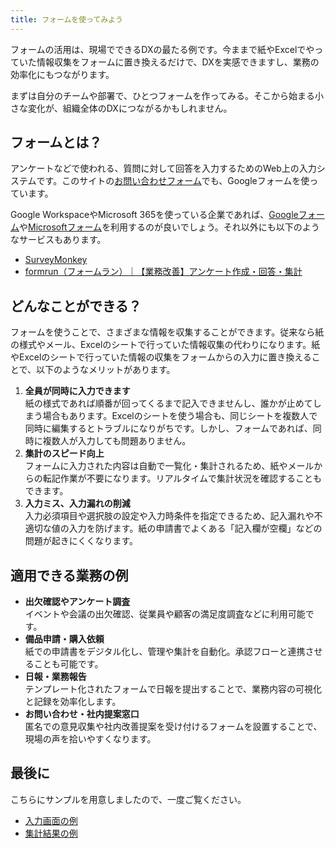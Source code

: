 ```yaml
---
title: フォームを使ってみよう
---
```

フォームの活用は、現場でできるDXの最たる例です。今ままで紙やExcelでやっていた情報収集をフォームに置き換えるだけで、DXを実感できますし、業務の効率化にもつながります。

まずは自分のチームや部署で、ひとつフォームを作ってみる。そこから始まる小さな変化が、組織全体のDXにつながるかもしれません。

## フォームとは？
アンケートなどで使われる、質問に対して回答を入力するためのWeb上の入力システムです。このサイトの[お問い合わせフォーム](https://go.crssrds.jp/contact/)でも、Googleフォームを使っています。

Google WorkspaceやMicrosoft 365を使っている企業であれば、[Googleフォーム](https://workspace.google.com/intl/ja/products/forms/)や[Microsoftフォーム](https://www.microsoft.com/ja-jp/microsoft-365/online-surveys-polls-quizzes)を利用するのが良いでしょう。それ以外にも以下のようなサービスもあります。

- [SurveyMonkey](https://jp.surveymonkey.com/)
- [formrun（フォームラン）｜【業務改善】アンケート作成・回答・集計](https://form.run/home)

## どんなことができる？
フォームを使うことで、さまざまな情報を収集することができます。従来なら紙の様式やメール、Excelのシートで行っていた情報収集の代わりになります。紙やExcelのシートで行っていた情報の収集をフォームからの入力に置き換えることで、以下のようなメリットがあります。

1. **全員が同時に入力できます**  
紙の様式であれば順番が回ってくるまで記入できませんし、誰かが止めてしまう場合もあります。Excelのシートを使う場合も、同じシートを複数人で同時に編集するとトラブルになりがちです。しかし、フォームであれば、同時に複数人が入力しても問題ありません。
1. **集計のスピード向上**  
フォームに入力された内容は自動で一覧化・集計されるため、紙やメールからの転記作業が不要になります。リアルタイムで集計状況を確認することもできます。
1. **入力ミス、入力漏れの削減**  
入力必須項目や選択肢の設定や入力時条件を指定できるため、記入漏れや不適切な値の入力を防げます。紙の申請書でよくある「記入欄が空欄」などの問題が起きにくくなります。

## 適用できる業務の例
- **出欠確認やアンケート調査**  
イベントや会議の出欠確認、従業員や顧客の満足度調査などに利用可能です。
- **備品申請・購入依頼**  
紙での申請書をデジタル化し、管理や集計を自動化。承認フローと連携させることも可能です。
- **日報・業務報告**  
テンプレート化されたフォームで日報を提出することで、業務内容の可視化と記録を効率化します。
- **お問い合わせ・社内提案窓口**  
匿名での意見収集や社内改善提案を受け付けるフォームを設置することで、現場の声を拾いやすくなります。

## 最後に
こちらにサンプルを用意しましたので、一度ご覧ください。

- [入力画面の例](https://forms.gle/qpydhz82XBxuL4K38)
- [集計結果の例](https://docs.google.com/spreadsheets/d/1-Np-C49LSKMuPlnkwUktBCdfCrtXU7JUc5B4Ul404P4/edit?usp=sharing)

